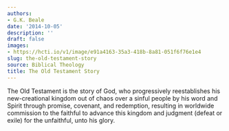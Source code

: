 ```yaml
---
authors:
- G.K. Beale
date: '2014-10-05'
description: ''
draft: false
images:
- https://hcti.io/v1/image/e91a4163-35a3-418b-8a81-051f6f76e1e4
slug: the-old-testament-story
source: Biblical Theology
title: The Old Testament Story
---
```


The Old Testament is the story of God, who progressively reestablishes his new-creational kingdom out of chaos over a sinful people by his word and Spirit through promise, covenant, and redemption, resulting in worldwide commission to the faithful to advance this kingdom and judgment (defeat or exile) for the unfaithful, unto his glory.